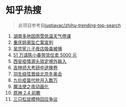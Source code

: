 # 知乎热搜

> 此项目参考自[justjavac/zhihu-trending-top-search](https://github.com/justjavac/zhihu-trending-top-search/blob/main/utils.ts)

<!-- BEGIN -->
  <!-- 最后更新时间:Tue Dec 28 2021 09:12:04 GMT+0000 (Coordinated Universal Time) -->
  1. [湖南多地因雨雪低温天气停课](https://www.zhihu.com/search?q=湖南雨雪低温天气)
1. [重庆姐弟坠亡案宣判](https://www.zhihu.com/search?q=重庆姐弟坠亡案)
1. [吴宗宪儿子夜店吸毒被捕](https://www.zhihu.com/search?q=吴宗宪儿子)
1. [51 万请陈小春带货仅卖 5000 元](https://www.zhihu.com/search?q=陈小春)
1. [西安疫情源头锁定境外输入](https://www.zhihu.com/search?q=西安疫情)
1. [吉林师大考研中途换卷](https://www.zhihu.com/search?q=吉林师大考研)
1. [羽生结弦晋级北京冬奥会](https://www.zhihu.com/search?q=羽生结弦)
1. [九价疫苗代抢月入数万](https://www.zhihu.com/search?q=九价代抢)
1. [魔法使之夜动画化](https://www.zhihu.com/search?q=魔法使之夜)
1. [原神 2.4 前瞻](https://www.zhihu.com/search?q=原神)
1. [三只松鼠模特回应争议](https://www.zhihu.com/search?q=三只松鼠模特)
  <!-- END -->
